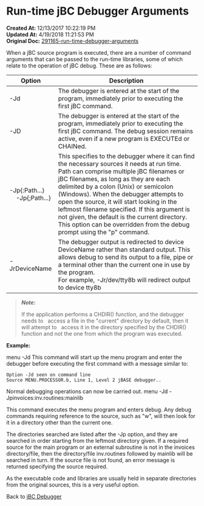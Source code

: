 # Run-time jBC Debugger Arguments

**Created At:** 12/13/2017 10:22:19 PM  
**Updated At:** 4/19/2018 11:21:53 PM  
**Original Doc:** [291165-run-time-debugger-arguments](https://docs.jbase.com/41693-debugger/291165-run-time-debugger-arguments)  


When a jBC source program is executed, there are a number of command arguments that can be passed to the run-time libraries, some of which relate to the operation of jBC debug. These are as follows:




| **Option** | **Description** |
| --- | --- |
| -Jd<br> | The debugger is entered at the start of the program, immediately prior to executing the first jBC command.<br> |
| -JD<br> | The debugger is entered at the start of the program, immediately prior to executing the first jBC command. The debug session remains active, even if a new program is EXECUTEd or CHAINed.<br> |
| -Jp{:Path...}<br>    -Jp{;Path...}<br> | This specifies to the debugger where it can find the necessary sources it needs at run time. Path can comprise multiple jBC filenames or jBC filenames, as long as they are each delimited by a colon (Unix) or semicolon (Windows). When the debugger attempts to open the source, it will start looking in the leftmost filename specified. If this argument is not given, the default is the current directory. This option can be overridden from the debug prompt using the "p" command.<br> |
| -JrDeviceName<br> | The debugger output is redirected to device DeviceName rather than standard output. This allows debug to send its output to a file, pipe or a terminal other than the current one in use by the program.<br>For example, -Jr/dev/tty8b will redirect output to device tty8b<br> |



> ***Note:***
> 
> If the application performs a CHDIR() function, and the debugger needs to   access a file in the "current" directory by default, then it will attempt to   access it in the directory specified by the CHDIR() function and not the one from which the program was executed.


**Example:**

menu -Jd
This command will start up the menu program and enter the debugger before executing the first command with a message similar to:

```
Option -Jd seen on command line
Source MENU.PROCESSOR.b, Line 1, Level 2 jBASE debugger..
```

Normal debugging operations can now be carried out.
menu -Jd -Jpinvoices:inv.routines:mainlib

This command executes the menu program and enters debug. Any debug commands requiring reference to the source, such as "w", will then look for it in a directory other than the current one.

The directories searched are listed after the -Jp option, and they are searched in order starting from the leftmost directory given. If a required source for the main program or an external subroutine is not in the invoices directory/file, then the directory/file inv.routines followed by mainlib will be searched in turn. If the source file is not found, an error message is returned specifying the source required.

As the executable code and libraries are usually held in separate directories from the original sources, this is a very useful option.



Back to [jBC Debugger](./../introduction-to-the-jbc-debugger)
